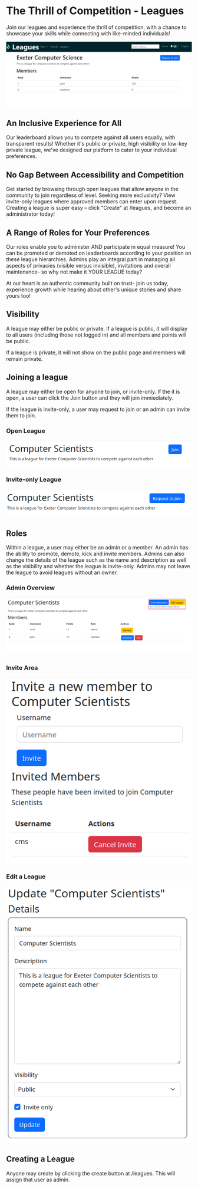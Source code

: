 # The Thrill of Competition - Leagues

Join our leagues and experience the thrill of competition, with a chance to showcase your skills while connecting with like-minded individuals!

![League Overview](./assets/league-overview.png)
## An Inclusive Experience for All
Our leaderboard allows you to compete against all users equally, with transparent results! Whether it's public or private, high visibility or low-key private league, we've designed our platform to cater to your individual preferences.

## No Gap Between Accessibility and Competition
Get started by browsing through open leagues that allow anyone in the community to join regardless of level. Seeking more exclusivity? View invite-only leagues where approved members can enter upon request. Creating a league is super easy – click "Create" at /leagues, and become an administrator today!

## A Range of Roles for Your Preferences
Our roles enable you to administer AND participate in equal measure! You can be promoted or demoted on leaderboards according to your position on these league hierarchies. Admins play an integral part in managing all aspects of privacies (visible versus invisible), invitations and overall maintenance- so why not make it YOUR LEAGUE today?

At our heart is an authentic community built on trust- join us today, experience growth while hearing about other's unique stories and share yours too!

## Visibility

A league may either be public or private. If a league is public, it will display to all users (including those not logged in) and all members and points will be public.

If a league is private, it will not show on the public page and members will remain private.

## Joining a league

A league may either be open for anyone to join, or invite-only. If the it is open, a user can click the Join button and they will join immiediately.

If the league is invite-only, a user may request to join or an admin can invite them to join.

### Open League
![Open league](./assets/league-open.png)
### Invite-only League
![Invite-only league](./assets/league-invite.png)

## Roles

Within a league, a user may either be an admin or a member. An admin has the ability to promote, demote, kick and invite members.
Admins can also change the details of the league such as the name and description as well as the visibility and whether the league is invite-only.
Admins may not leave the league to avoid leagues without an owner.

### Admin Overview
![League Admin](./assets/league-admin.png)
### Invite Area
![Invite Area](./assets/league-invite-area.png)
### Edit a League
![Edit league](./assets/league-edit.png)

## Creating a League

Anyone may create by clicking the create button at /leagues. This will assign that user as admin.